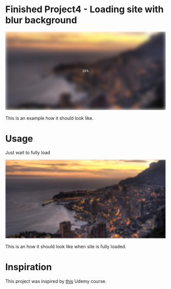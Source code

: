 # Finished Project4 - Loading site with blur background

![This is how it should look like](./Images/Project4-bg.png?raw=true "Project4")

This is an example how it should look like.

# Usage

Just wait to fully load

![This is how it should look like when fully loaded](./Images/Project4-bg-less.png?raw=true "Project4")

This is an how it should look like when site is fully loaded.

# Inspiration

This project was inspired by [this](https://www.udemy.com/course/50-projects-50-days) Udemy course.
